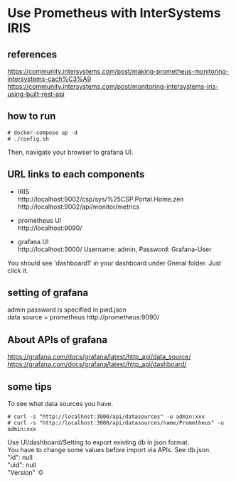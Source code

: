 # Use Prometheus with InterSystems IRIS
## references
https://community.intersystems.com/post/making-prometheus-monitoring-intersystems-cach%C3%A9
https://community.intersystems.com/post/monitoring-intersystems-iris-using-built-rest-api

## how to run
```
# docker-compose up -d
# ./config.sh
```
Then, navigate your browser to grafana UI.  

## URL links to each components
* IRIS  
http://localhost:9002/csp/sys/%25CSP.Portal.Home.zen    
http://localhost:9002/api/monitor/metrics

* prometheus UI  
http://localhost:9090/

* grafana UI  
http://localhost:3000/    Username: admin, Password: Grafana-User

You should see 'dashboard1' in your dashboard under Gneral folder. Just click it.  

## setting of grafana
admin password is specified in pwd.json  
data source = prometheus http://prometheus:9090/  

## About APIs of grafana
https://grafana.com/docs/grafana/latest/http_api/data_source/  
https://grafana.com/docs/grafana/latest/http_api/dashboard/

## some tips
To see what data sources you have.
```
# curl -s "http://localhost:3000/api/datasources" -u admin:xxx
# curl -s "http://localhost:3000/api/datasources/name/Prometheus" -u admin:xxx
```
Use UI/dashboard/Setting to export existing db in json format.   
You have to change some values before import via APIs.  See db.json.  
"id": null  
"uid": null  
"Version" :0  